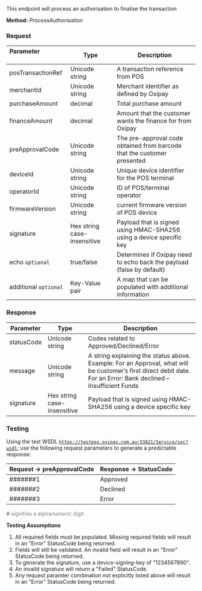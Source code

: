 This endpoint will process an authorisation to finalise the transaction

**Method:** *ProcessAuthorisation*

<h3>Request</h3>

Parameter &nbsp; &nbsp; &nbsp; &nbsp; &nbsp;&nbsp; &nbsp; &nbsp; &nbsp; &nbsp;&nbsp;| Type | Description
-----------|------|-------------
posTransactionRef | Unicode string | A transaction reference from POS
merchantId | Unicode string | Merchant identifier as defined by Oxipay
purchaseAmount | decimal | Total purchase amount
financeAmount | decimal | Amount that the customer wants the finance for from Oxipay
preApprovalCode | Unicode string | The pre-approval code obtained from barcode that the customer presented
deviceId | Unicode string | Unique device identifier for the POS terminal
operatorId | Unicode string | ID of POS/terminal operator
firmwareVersion | Unicode string | current firmware version of POS device
signature | Hex string case-insensitive | Payload that is signed using HMAC-SHA256 using a device specific key
echo <code class="optional">optional</code> | true/false | Determines if Oxipay need to echo back the payload (false by default)
additional <code class="optional">optional</code> | Key-Value pair | A map that can be populated with additional information

<h3>Response</h3>

Parameter | Type | Description
-----------|------|-------------
statusCode | Unicode string | Codes related to Approved/Declined/Error
message | Unicode string | A string explaining the status above. Example: For an Approval, what will be customer’s first direct debit date. For an Error: Bank declined – Insufficient Funds 
signature | Hex string case-insensitive | Payload that is signed using HMAC-SHA256 using a device specific key 

<h3>Testing</h3>

Using the test WSDL <code>https://testpos.oxipay.com.au:53821/Service/svc?wsdl</code>; use the following request parameters to generate a predictable response:

Request -> preApprovalCode | Response -> StatusCode
-----------|------------
#######1 | Approved
#######2 | Declined
#######3 | Error

<span style="color:grey;"><b>#</b> signifies a alphanumeric digit</span>

**Testing Assumptions**

1. All required fields must be populated. Missing required fields will result in an "Error" StatusCode being returned.
2. Fields will still be validated. An invalid field will result in an "Error" StatusCode being returned.
3. To generate the signature, use a device-signing-key of "1234567890".
4. An invaild signature will return a "Failed" StatusCode.
5. Any request paramter combination not explicitly listed above will result in an "Error" StatusCode being returned.
